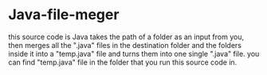 # Java-file-meger  
this source code is Java takes the path of a folder as an input from you,
then merges all the ".java" files in the destination folder and the folders inside it
into a "temp.java" file and turns them into one single ".java" file.
you can find "temp.java" file in the folder that you run this source code in.
